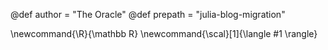 @def author = "The Oracle"
@def prepath = "julia-blog-migration"

\newcommand{\R}{\mathbb R}
\newcommand{\scal}[1]{\langle #1 \rangle}
